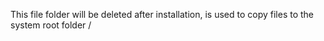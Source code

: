 This file folder will be deleted after installation, is used to copy files to the system root folder /